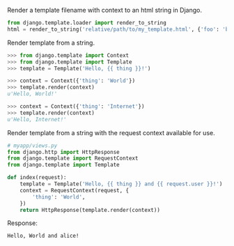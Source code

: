 Render a template filename with context to an html string in Django.

```python
from django.template.loader import render_to_string
html = render_to_string('relative/path/to/my_template.html', {'foo': 'bar'})
```

Render template from a string.

```python
>>> from django.template import Context
>>> from django.template import Template
>>> template = Template('Hello, {{ thing }}!')

>>> context = Context({'thing': 'World'})
>>> template.render(context)
u'Hello, World!'

>>> context = Context({'thing': 'Internet'})
>>> template.render(context)
u'Hello, Internet!'
```

Render template from a string with the request context available for use.

```python
# myapp/views.py
from django.http import HttpResponse
from django.template import RequestContext
from django.template import Template

def index(request):
    template = Template('Hello, {{ thing }} and {{ request.user }}!')
    context = RequestContext(request, {
        'thing': 'World',
    })
    return HttpResponse(template.render(context))
```

Response:

```
Hello, World and alice!
```